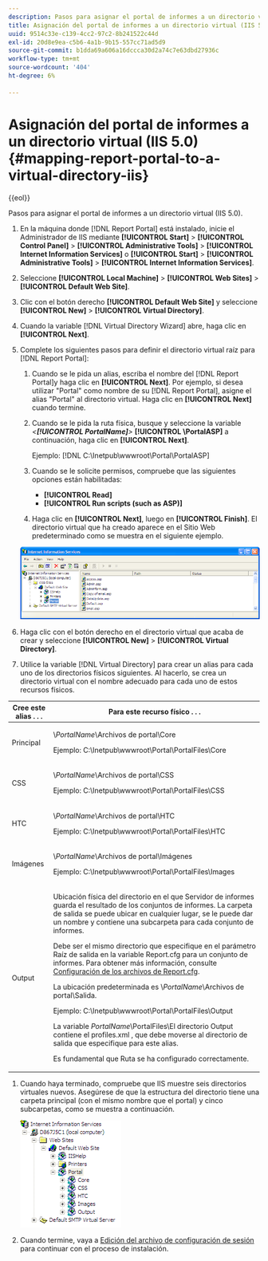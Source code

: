 ```yaml
---
description: Pasos para asignar el portal de informes a un directorio virtual (IIS 5.0).
title: Asignación del portal de informes a un directorio virtual (IIS 5.0)
uuid: 9514c33e-c139-4cc2-97c2-8b241522c44d
exl-id: 20d8e9ea-c5b6-4a1b-9b15-557cc71ad5d9
source-git-commit: b1dda69a606a16dccca30d2a74c7e63dbd27936c
workflow-type: tm+mt
source-wordcount: '404'
ht-degree: 6%

---
```


# Asignación del portal de informes a un directorio virtual (IIS 5.0){#mapping-report-portal-to-a-virtual-directory-iis}

{{eol}}

Pasos para asignar el portal de informes a un directorio virtual (IIS 5.0).

1. En la máquina donde [!DNL Report Portal] está instalado, inicie el Administrador de IIS mediante **[!UICONTROL Start]** > **[!UICONTROL Control Panel]** > **[!UICONTROL Administrative Tools]** > **[!UICONTROL Internet Information Services]** o **[!UICONTROL Start]** > **[!UICONTROL Administrative Tools]** > **[!UICONTROL Internet Information Services]**.

1. Seleccione **[!UICONTROL Local Machine]** > **[!UICONTROL Web Sites]** > **[!UICONTROL Default Web Site]**.

1. Clic con el botón derecho **[!UICONTROL Default Web Site]** y seleccione **[!UICONTROL New]** > **[!UICONTROL Virtual Directory]**.

1. Cuando la variable [!DNL Virtual Directory Wizard] abre, haga clic en **[!UICONTROL Next]**.

1. Complete los siguientes pasos para definir el directorio virtual raíz para [!DNL Report Portal]:

   1. Cuando se le pida un alias, escriba el nombre del [!DNL Report Portal]y haga clic en **[!UICONTROL Next]**. Por ejemplo, si desea utilizar &quot;Portal&quot; como nombre de su [!DNL Report Portal], asigne el alias &quot;Portal&quot; al directorio virtual. Haga clic en **[!UICONTROL Next]** cuando termine.

   1. Cuando se le pida la ruta física, busque y seleccione la variable *&lt;**[!UICONTROL PortalName]**>* **[!UICONTROL \PortalASP]** a continuación, haga clic en **[!UICONTROL Next]**.

      Ejemplo: [!DNL C:\Inetpub\wwwroot\Portal\PortalASP]

   1. Cuando se le solicite permisos, compruebe que las siguientes opciones están habilitadas:

      * **[!UICONTROL Read]**
      * **[!UICONTROL Run scripts (such as ASP)]**
   1. Haga clic en **[!UICONTROL Next]**, luego en **[!UICONTROL Finish]**. El directorio virtual que ha creado aparece en el Sitio Web predeterminado como se muestra en el siguiente ejemplo.

   ![](assets/RptPort_scrn_VirDirManual.png)

1. Haga clic con el botón derecho en el directorio virtual que acaba de crear y seleccione **[!UICONTROL New]** > **[!UICONTROL Virtual Directory]**.

1. Utilice la variable [!DNL Virtual Directory] para crear un alias para cada uno de los directorios físicos siguientes. Al hacerlo, se crea un directorio virtual con el nombre adecuado para cada uno de estos recursos físicos.

<table id="table_B2E04423C20F40CAA8EDA3FCBA210AA2"> 
 <thead> 
  <tr> 
   <th colname="col1" class="entry"> Cree este alias . . . </th> 
   <th colname="col2" class="entry"> Para este recurso físico . . . </th> 
  </tr>
 </thead>
 <tbody> 
  <tr> 
   <td colname="col1"> Principal </td> 
   <td colname="col2"> <p>\<i>PortalName</i>\Archivos de portal\Core </p> <p>Ejemplo: <span class="filepath"> C:\Inetpub\wwwroot\Portal\PortalFiles\Core</span> </p> </td> 
  </tr> 
  <tr> 
   <td colname="col1"> CSS </td> 
   <td colname="col2"> <p>\<i>PortalName</i>\Archivos de portal\CSS </p> <p>Ejemplo: <span class="filepath"> C:\Inetpub\wwwroot\Portal\PortalFiles\CSS</span> </p> </td> 
  </tr> 
  <tr> 
   <td colname="col1"> HTC </td> 
   <td colname="col2"> <p>\<i>PortalName</i>\Archivos de portal\HTC </p> <p>Ejemplo: <span class="filepath"> C:\Inetpub\wwwroot\Portal\PortalFiles\HTC</span> </p> </td> 
  </tr> 
  <tr> 
   <td colname="col1"> Imágenes </td> 
   <td colname="col2"> <p>\<i>PortalName</i>\Archivos de portal\Imágenes </p> <p>Ejemplo: <span class="filepath"> C:\Inetpub\wwwroot\Portal\PortalFiles\Images</span> </p> </td> 
  </tr> 
  <tr> 
   <td colname="col1"> Output </td> 
   <td colname="col2"> <p>Ubicación física del directorio en el que <span class="keyword"> Servidor de informes</span> guarda el resultado de los conjuntos de informes. La carpeta de salida se puede ubicar en cualquier lugar, se le puede dar un nombre y contiene una subcarpeta para cada conjunto de informes. </p> <p>Debe ser el mismo directorio que especifique en el parámetro Raíz de salida en la variable <span class="filepath"> Report.cfg</span> para un conjunto de informes. Para obtener más información, consulte <a href="../../../../home/c-rpt-oview/c-admin-rpt/c-config-rpt-files.md#concept-cf4b95344fcb4c8c877db91e5f1d345d"> Configuración de los archivos de Report.cfg</a>. </p> <p>La ubicación predeterminada es \<i>PortalName</i>\Archivos de portal\Salida. </p> <p>Ejemplo: <span class="filepath"> C:\Inetpub\wwwroot\Portal\PortalFiles\Output</span> </p> <p>La variable <i>PortalName</i>\PortalFiles\El directorio Output contiene el <span class="filepath"> profiles.xml</span> , que debe moverse al directorio de salida que especifique para este alias. </p> <p>Es fundamental que <span class="wintitle"> Ruta</span> se ha configurado correctamente. </p> </td> 
  </tr> 
 </tbody> 
</table>

1. Cuando haya terminado, compruebe que IIS muestre seis directorios virtuales nuevos. Asegúrese de que la estructura del directorio tiene una carpeta principal (con el mismo nombre que el portal) y cinco subcarpetas, como se muestra a continuación.

   ![](assets/rptPort_scrn_VirDirs_Installed.png)

1. Cuando termine, vaya a [Edición del archivo de configuración de sesión](../../../../home/c-rpt-oview/c-install-rpt-port/t-edit-sess-config-file.md#task-cf11c3a780bd4936afd3f64a6b30afc7) para continuar con el proceso de instalación.
